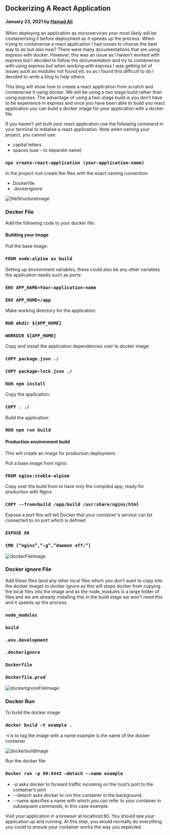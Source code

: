 ###

###

## Dockerizing A React Application

#### January 23, 2021 by [Hamad Ali](https://github.com/HamadAli248)

When deploying an application as microservices your most likely will be containerising it before deployment as it speeds up the process. When trying to containerise a react application I had issues to choose the best way to do but also how? There were many documentations that are using express with docker. However, this was an issue as I haven’t worked with express but I decided to follow the documentation and try to containerise with using express but when working with express I was getting lot of issues such as modules not found etc so as I found this difficult to do I decided to write a blog to help others.

This blog will show how to create a react application from scratch and containerise it using docker. We will be using a two stage build rather than using express. The advantage of using a two-stage build is you don’t have to be experience in express and once you have been able to build you react application you can build a docker image for your application with a docker file.

If you haven’t yet built your react application use the following command in your terminal to initialise a react application. Note when naming your project, you cannot use:

- capital letters
- spaces (use – to separate name)

### `npx create-react-application (your-application-name)`

In the project root create the files with the exact naming convention

- Dockerfile
- .dockerignore

![fileStructureImage](./DockeriseReactApplicationImages/fileStructure.png)

### Docker File

Add the following code to your docker file:

#### Building your image

Pull the base image:

### `FROM node:alpine as build`

Setting up environment variables, these could also be any other variables the application needs such as ports:

### `ENV APP_NAME=Your-application-name`

### `ENV APP_HOME=/app`

Make working directory for the application:

### `RUN mkdir ${APP_HOME}`

### `WORKDIR ${APP_HOME}`

Copy and install the application dependencies over to docker image:

### `COPY package.json ./`

### `COPY package-lock.json ./`

### `RUN npm install`

Copy the application:

### `COPY . ./`

Build the application:

### `RUN npm run build`

#### Production environment build

This will create an image for production deployment.

Pull a base image from nginx:

### `FROM nginx:stable-alpine`

Copy over the build from to have only the compiled app, ready for production with Nginx

### `COPY --from=build /app/build /usr/share/nginx/html`

Expose a port this will tell Docker that your container's service can be connected to on port which is defined

### `EXPOSE 80`

### `CMD [“nginx”,”-g”,”daemon off;”]`

![dockerFileImage](./DockeriseReactApplicationImages/dockerFile.png)

### Docker ignore File

Add these files (and any other local files which you don’t want to copy into the docker image) to docker ignore as this will stops docker from copying the local files into the image and as the node_modules is a large folder of files and we are already installing this in the build stage we won’t need this and it speeds up the process.

### `node_modules`

### `build`

### `.env.development`

### `.dockerignore`

### `Dockerfile`

### `Dockerfile.prod`

![dockerIgnoreFileImage](./DockeriseReactApplicationImages/dockerIgnoreFile.png)

### Docker Run

To build the docker image

### `docker build -t example .`

-t is to tag the image with a name
example is the name of the docker container

![dockerbuildImage](./DockeriseReactApplicationImages/runningBuild.png)

Run the docker file:

### `Docker run -p 80:8443 –detach --name example`

- -p asks docker to forward traffic incoming on the host’s port to the container’s port
- --detach asks docker to run this container in the background.
- --name specifies a name with which you can refer to your container in subsequent commands, in this case example.

Visit your application in a browser at localhost:80. You should see your application up and running. At this step, you would normally do everything you could to ensure your container works the way you expected.
